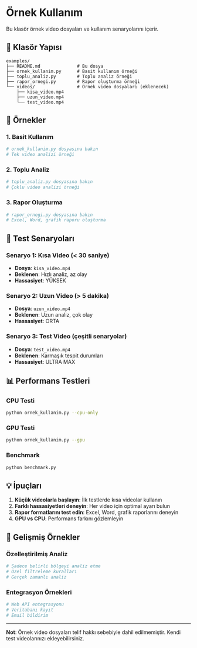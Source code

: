 # Örnek Kullanım

Bu klasör örnek video dosyaları ve kullanım senaryolarını içerir.

## 📁 Klasör Yapısı

```
examples/
├── README.md              # Bu dosya
├── ornek_kullanim.py      # Basit kullanım örneği
├── toplu_analiz.py        # Toplu analiz örneği
├── rapor_ornegi.py        # Rapor oluşturma örneği
└── videos/                # Örnek video dosyaları (eklenecek)
    ├── kisa_video.mp4
    ├── uzun_video.mp4
    └── test_video.mp4
```

## 🎯 Örnekler

### 1. Basit Kullanım
```python
# ornek_kullanim.py dosyasına bakın
# Tek video analizi örneği
```

### 2. Toplu Analiz
```python
# toplu_analiz.py dosyasına bakın
# Çoklu video analizi örneği
```

### 3. Rapor Oluşturma
```python
# rapor_ornegi.py dosyasına bakın
# Excel, Word, grafik raporu oluşturma
```

## 🔧 Test Senaryoları

### Senaryo 1: Kısa Video (< 30 saniye)
- **Dosya**: `kisa_video.mp4`
- **Beklenen**: Hızlı analiz, az olay
- **Hassasiyet**: YÜKSEK

### Senaryo 2: Uzun Video (> 5 dakika)
- **Dosya**: `uzun_video.mp4`
- **Beklenen**: Uzun analiz, çok olay
- **Hassasiyet**: ORTA

### Senaryo 3: Test Video (çeşitli senaryolar)
- **Dosya**: `test_video.mp4`
- **Beklenen**: Karmaşık tespit durumları
- **Hassasiyet**: ULTRA MAX

## 📊 Performans Testleri

### CPU Testi
```bash
python ornek_kullanim.py --cpu-only
```

### GPU Testi
```bash
python ornek_kullanim.py --gpu
```

### Benchmark
```bash
python benchmark.py
```

## 💡 İpuçları

1. **Küçük videolarla başlayın**: İlk testlerde kısa videolar kullanın
2. **Farklı hassasiyetleri deneyin**: Her video için optimal ayarı bulun
3. **Rapor formatlarını test edin**: Excel, Word, grafik raporlarını deneyin
4. **GPU vs CPU**: Performans farkını gözlemleyin

## 🚀 Gelişmiş Örnekler

### Özelleştirilmiş Analiz
```python
# Sadece belirli bölgeyi analiz etme
# Özel filtreleme kuralları
# Gerçek zamanlı analiz
```

### Entegrasyon Örnekleri
```python
# Web API entegrasyonu
# Veritabanı kayıt
# Email bildirim
```

---

**Not**: Örnek video dosyaları telif hakkı sebebiyle dahil edilmemiştir. Kendi test videolarınızı ekleyebilirsiniz.
